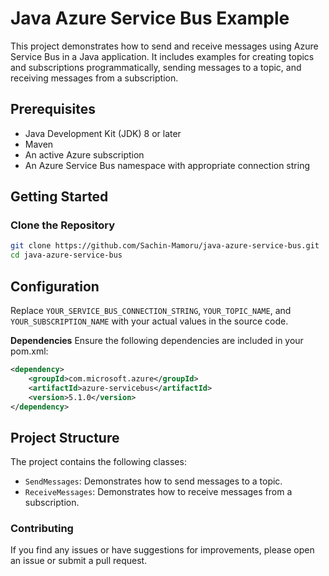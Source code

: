 # Java Azure Service Bus Example

This project demonstrates how to send and receive messages using Azure Service Bus in a Java application. It includes examples for creating topics and subscriptions programmatically, sending messages to a topic, and receiving messages from a subscription.

## Prerequisites

- Java Development Kit (JDK) 8 or later
- Maven
- An active Azure subscription
- An Azure Service Bus namespace with appropriate connection string

## Getting Started

### Clone the Repository

```bash
git clone https://github.com/Sachin-Mamoru/java-azure-service-bus.git
cd java-azure-service-bus
```

## Configuration
Replace `YOUR_SERVICE_BUS_CONNECTION_STRING`, `YOUR_TOPIC_NAME`, and `YOUR_SUBSCRIPTION_NAME` with your actual values in the source code.

**Dependencies**
Ensure the following dependencies are included in your pom.xml:

```xml
<dependency>
    <groupId>com.microsoft.azure</groupId>
    <artifactId>azure-servicebus</artifactId>
    <version>5.1.0</version>
</dependency>
```

## Project Structure

The project contains the following classes:

- `SendMessages`: Demonstrates how to send messages to a topic.
- `ReceiveMessages`: Demonstrates how to receive messages from a subscription.

### Contributing

If you find any issues or have suggestions for improvements, please open an issue or submit a pull request.
